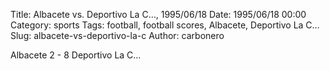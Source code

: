 Title: Albacete vs. Deportivo La C…, 1995/06/18
Date: 1995/06/18 00:00
Category: sports
Tags: football, football scores, Albacete, Deportivo La C…
Slug: albacete-vs-deportivo-la-c
Author: carbonero


Albacete 2 - 8 Deportivo La C…

